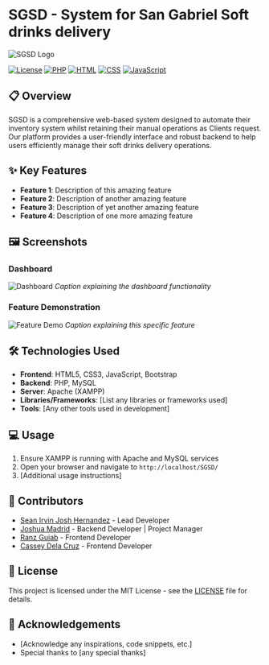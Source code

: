 # SGSD - System for San Gabriel Soft drinks delivery

![SGSD Logo](path/to/logo.png)

[![License](https://img.shields.io/badge/License-MIT-blue.svg)](LICENSE)
[![PHP](https://img.shields.io/badge/PHP-8.0%2B-purple)](https://www.php.net/)
[![HTML](https://img.shields.io/badge/HTML-5-orange)](https://developer.mozilla.org/en-US/docs/Web/HTML)
[![CSS](https://img.shields.io/badge/CSS-3-blue)](https://developer.mozilla.org/en-US/docs/Web/CSS)
[![JavaScript](https://img.shields.io/badge/JavaScript-ES6%2B-yellow)](https://developer.mozilla.org/en-US/docs/Web/JavaScript)

## 📋 Overview

SGSD is a comprehensive web-based system designed to automate their inventory system whilst retaining their manual operations as Clients request. Our platform provides a user-friendly interface and robust backend to help users efficiently manage their soft drinks delivery operations.

## ✨ Key Features

- **Feature 1**: Description of this amazing feature
- **Feature 2**: Description of another amazing feature
- **Feature 3**: Description of yet another amazing feature
- **Feature 4**: Description of one more amazing feature

## 🖼️ Screenshots

### Dashboard
![Dashboard](path/to/dashboard-screenshot.png)
*Caption explaining the dashboard functionality*

### Feature Demonstration
![Feature Demo](path/to/feature-screenshot.png)
*Caption explaining this specific feature*

## 🛠️ Technologies Used

- **Frontend**: HTML5, CSS3, JavaScript, Bootstrap
- **Backend**: PHP, MySQL
- **Server**: Apache (XAMPP)
- **Libraries/Frameworks**: [List any libraries or frameworks used]
- **Tools**: [Any other tools used in development]

## 💻 Usage

1. Ensure XAMPP is running with Apache and MySQL services
2. Open your browser and navigate to `http://localhost/SGSD/`
3. [Additional usage instructions]

## 👥 Contributors

- [Sean Irvin Josh Hernandez](https://github.com/yourusername) - Lead Developer
- [Joshua Madrid](https://github.com/yourusername) - Backend Developer | Project Manager
- [Ranz Guiab](https://github.com/yourusername) - Frontend Developer
- [Cassey Dela Cruz](https://github.com/teammember) - Frontend Developer

## 📄 License

This project is licensed under the MIT License - see the [LICENSE](LICENSE) file for details.

## 🌟 Acknowledgements

- [Acknowledge any inspirations, code snippets, etc.]
- Special thanks to [any special thanks]